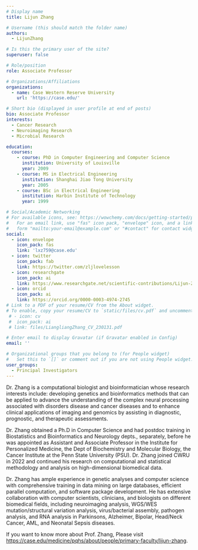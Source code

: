 ```yaml
---
# Display name
title: Lijun Zhang

# Username (this should match the folder name)
authors:
  - LijunZhang

# Is this the primary user of the site?
superuser: false

# Role/position
role: Associate Professor

# Organizations/Affiliations
organizations:
  - name: Case Western Reserve University
    url: 'https://case.edu/'

# Short bio (displayed in user profile at end of posts)
bio: Associate Professor
interests:
  - Cancer Research
  - Neuroimaging Research
  - Microbial Research

education:
  courses: 
    - course: PhD in Computer Engineering and Computer Science
      institution: University of Louisville
      year: 2009
    - course: MS in Electrical Engineering
      institution: Shanghai Jiao Tong University
      year: 2005
    - course: BSc in Electrical Engineering
      institution: Harbin Institute of Technology
      year: 1999

# Social/Academic Networking
# For available icons, see: https://wowchemy.com/docs/getting-started/page-builder/#icons
#   For an email link, use "fas" icon pack, "envelope" icon, and a link in the
#   form "mailto:your-email@example.com" or "#contact" for contact widget.
social:
  - icon: envelope
    icon_pack: fas
    link: 'lxz759@case.edu'
  - icon: twitter
    icon_pack: fab
    link: https://twitter.com/zljlovelesson
  - icon: researchgate
    icon_pack: ai
    link: https://www.researchgate.net/scientific-contributions/Lijun-Zhang-2173184894
  - icon: orcid
    icon_pack: ai
    link: https://orcid.org/0000-0003-4974-2745
# Link to a PDF of your resume/CV from the About widget.
# To enable, copy your resume/CV to `static/files/cv.pdf` and uncomment the lines below.
 # - icon: cv
 #  icon_pack: ai
 # link: files/LiangliangZhang_CV_230131.pdf

# Enter email to display Gravatar (if Gravatar enabled in Config)
email: ''

# Organizational groups that you belong to (for People widget)
#   Set this to `[]` or comment out if you are not using People widget.
user_groups:
  - Principal Investigators
---
```


Dr. Zhang is a computational biologist and bioinformatician whose research interests include: developing genetics and bioinformatics methods that can be applied to advance the understanding of the complex neural processing associated with disorders disease and cancer diseases and to enhance clinical applications of imaging and genomics by assisting in diagnostic, prognostic, and therapeutic assessments.

Dr. Zhang obtained a Ph.D in Computer Science and had postdoc training in Biostatistics and Bioinformatics and Neurology depts., separately, before he was appointed as Assistant and Associate Professor in the Institute for Personalized Medicine, the Dept of Biochemistry and Molecular Biology, the Cancer Institute at the Penn State University (PSU). Dr. Zhang joined CWRU in 2022 and continued his research on computational and statistical methodology and analysis on high-dimensional biomedical data.

Dr. Zhang has ample experience in genetic analyses and computer science with comprehensive training in data mining on large databases, efficient parallel computation, and software package development. He has extensive collaboration with computer scientists, clinicians, and biologists on different biomedical fields, including neuroimaging analysis, WGS/WES mutation/structural variation analysis, virus/bacterial assembly, pathogen analysis, and RNA analysis in Parkinsons, Alzheimer, Bipolar, Head/Neck Cancer, AML, and Neonatal Sepsis diseases.

If you want to know more about Prof. Zhang, Please visit https://case.edu/medicine/pqhs/about/people/primary-faculty/lijun-zhang.
